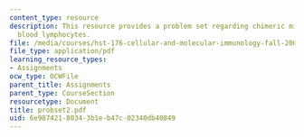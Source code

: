 ```yaml
---
content_type: resource
description: This resource provides a problem set regarding chimeric mice and peripheral
  blood lymphocytes.
file: /media/courses/hst-176-cellular-and-molecular-immunology-fall-2005/6e98742180343b1eb47c02340db40849_probset2.pdf
file_type: application/pdf
learning_resource_types:
- Assignments
ocw_type: OCWFile
parent_title: Assignments
parent_type: CourseSection
resourcetype: Document
title: probset2.pdf
uid: 6e987421-8034-3b1e-b47c-02340db40849
---
```

